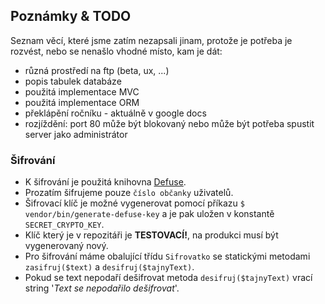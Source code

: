 
## Poznámky & TODO

Seznam věcí, které jsme zatím nezapsali jinam, protože je potřeba je rozvést, nebo se nenašlo vhodné místo, kam je dát:

- různá prostředí na ftp (beta, ux, ...)
- popis tabulek databáze
- použitá implementace MVC
- použitá implementace ORM
- překlápění ročníku - aktuálně v google docs
- rozjíždění: port 80 může být blokovaný nebo může být potřeba spustit server jako administrátor

### Šifrování

- K šifrování je použitá knihovna [Defuse](https://github.com/defuse/php-encryption).
- Prozatím šifrujeme pouze `číslo občanky` uživatelů.
- Šifrovací klíč je možné vygenerovat pomocí příkazu `$ vendor/bin/generate-defuse-key` a je pak uložen v konstantě `SECRET_CRYPTO_KEY`.
- Klíč který je v repozitáři je **TESTOVACÍ!**, na produkci musí být vygenerovaný nový.
- Pro šifrování máme obalující třídu `Sifrovatko` se statickými metodami `zasifruj($text)` a `desifruj($tajnyText)`.
- Pokud se text nepodaří dešifrovat metoda `desifruj($tajnyText)` vrací string '*Text se nepodařilo dešifrovat*'.
